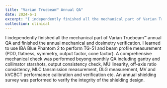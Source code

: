 ```yaml
---
title: "Varian Truebeam™ Annual QA"
date: 2024-6-1
excerpt: "I independently finished all the mechanical part of Varian Truebeam™ annual QA and finished the annual mechanical and dosimetry verification. I learned to use IBA Blue Phantom2® to perform TG-51 and beam profile measurement. *Please click the title to know more about my effort!*"
collection: clinical
---
```


I independently finished all the mechanical part of Varian Truebeam™ annual QA and finished the annual mechanical and dosimetry verification. I learned to use IBA Blue Phantom 2 to perform TG-51 and beam profile measurement (PDD, flatness, symmetry, output factor, cone factor). A comprehensive mechanical check was performed beyong monthly QA including gantry and collimator starshots, output consistency check, MU linearity, off-axis ratio consistency, MLC tansmission measurement, DLG measurement, MV and kVCBCT performance calibration and verification etc. An annual shielding survey was performed to verify the integrity of the shielding design.